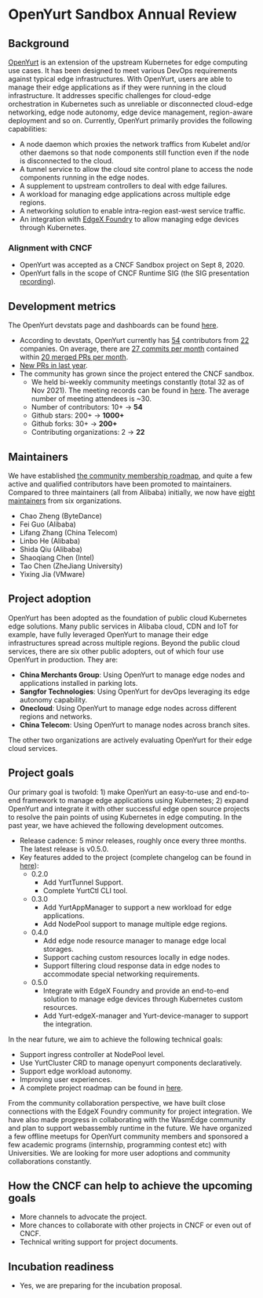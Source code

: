 # OpenYurt Sandbox Annual Review

## Background

[OpenYurt](https://openyurt.io/) is an extension of the upstream Kubernetes for edge computing use cases.
It has been designed to meet various DevOps requirements against typical edge infrastructures. With OpenYurt,
users are able to manage their edge applications as if they were running in the cloud infrastructure.
It addresses specific challenges for cloud-edge orchestration in Kubernetes such as unreliable or disconnected
cloud-edge networking, edge node autonomy, edge device management, region-aware deployment and so on.
Currently, OpenYurt primarily provides the following capabilities:
- A node daemon which proxies the network traffics from Kubelet and/or other daemons so that node components still
  function even if the node is disconnected to the cloud.
- A tunnel service to allow the cloud site control plane to access the node components running in the edge nodes.
- A supplement to upstream controllers to deal with edge failures.
- A workload for managing edge applications across multiple edge regions.
- A networking solution to enable intra-region east-west service traffic.
- An integration with [EdgeX Foundry](https://github.com/edgexfoundry) to allow managing edge devices through Kubernetes.

### Alignment with CNCF

- OpenYurt was accepted as a CNCF Sandbox project on Sept 8, 2020.
- OpenYurt falls in the scope of CNCF Runtime SIG (the SIG presentation [recording](https://www.youtube.com/watch?v=L6X3Bx0e7B0&t=2183s)).

## Development metrics

The OpenYurt devstats page and dashboards can be found [here](https://openyurt.devstats.cncf.io/d/8/dashboards?orgId=1&refresh=15m&search=open).

- According to devstats, OpenYurt currently has [54](https://openyurt.devstats.cncf.io/d/22/prs-authors-table?orgId=1) contributors from [22](https://openyurt.devstats.cncf.io/d/5/companies-table?orgId=1)
companies. On average, there are [27 commits per month](https://openyurt.devstats.cncf.io/d/74/contributions-chart?orgId=1&var-period=m&var-metric=commits&var-repogroup_name=All&var-country_name=All&var-company_name=All&var-company=all&from=now-2y&to=now) contained within [20 merged PRs per month](https://openyurt.devstats.cncf.io/d/74/contributions-chart?orgId=1&var-period=m&var-metric=mergedprs&var-repogroup_name=All&var-country_name=All&var-company_name=All&var-company=all&from=now-2y&to=now).
- [New PRs in last year](https://openyurt.devstats.cncf.io/d/15/new-prs-in-repository-groups?orgId=1).
- The community has grown since the project entered the CNCF sandbox.
  - We held bi-weekly community meetings constantly (total 32 as of Nov 2021). The meeting records can be found in [here](https://search.bilibili.com/video?keyword=openyurt). The average number of  meeting attendees is ~30.
  - Number of contributors: 10+ -> **54**
  - Github stars: 200+ -> **1000+**
  - Github forks: 30+ -> **200+**
  - Contributing organizations: 2 -> **22**

## Maintainers

We have established [the community membership roadmap](https://github.com/openyurtio/community/blob/main/community-membership.md), and quite a few active and qualified contributors
have been promoted to maintainers. Compared to three maintainers (all from Alibaba) initially, we now have [eight maintainers](https://github.com/openyurtio/openyurt/blob/master/MAINTAINERS.md) from six organizations.
- Chao Zheng (ByteDance)
- Fei Guo (Alibaba)
- Lifang Zhang (China Telecom)
- Linbo He (Alibaba)
- Shida Qiu (Alibaba)
- Shaoqiang Chen (Intel)
- Tao Chen (ZheJiang University)
- Yixing Jia (VMware)

## Project adoption

OpenYurt has been adopted as the foundation of public cloud Kubernetes edge solutions. Many public services in Alibaba cloud,
CDN and IoT for example, have fully leveraged OpenYurt to manage their edge infrastructures spread across multiple regions.
Beyond the public cloud services, there are six other public adopters, out of which four use OpenYurt in production. They are:
- **China Merchants Group**: Using OpenYurt to manage edge nodes and applications installed in parking lots.
- **Sangfor Technologies**: Using OpenYurt for devOps leveraging its edge autonomy capability.
- **Onecloud**: Using OpenYurt to manage edge nodes across different regions and networks.
- **China Telecom**: Using OpenYurt to manage nodes across branch sites.

The other two organizations are actively evaluating OpenYurt for their edge cloud services.

## Project goals

Our primary goal is twofold: 1) make OpenYurt an easy-to-use and end-to-end framework to manage edge applications using
Kubernetes; 2) expand OpenYurt and integrate it with other successful edge open source projects to resolve the
pain points of using Kubernetes in edge computing. In the past year, we have achieved the following development outcomes.
- Release cadence: 5 minor releases, roughly once every three months. The latest release is v0.5.0.
- Key features added to the project (complete changelog can be found in [here](https://github.com/openyurtio/openyurt/blob/master/CHANGELOG.md)):
  - 0.2.0
    - Add YurtTunnel Support.
    - Complete YurtCtl CLI tool.
  - 0.3.0
    - Add YurtAppManager to support a new workload for edge applications.
    - Add NodePool support to manage multiple edge regions.
  - 0.4.0
    - Add edge node resource manager to manage edge local storages.
    - Support caching custom resources locally in edge nodes.
    - Support filtering cloud response data in edge nodes to accommodate special networking requirements.
  - 0.5.0
    - Integrate with EdgeX Foundry and provide an end-to-end solution to manage edge devices through Kubernetes custom resources.
    - Add Yurt-edgeX-manager and Yurt-device-manager to support the integration.

In the near future, we aim to achieve the following technical goals:
- Support ingress controller at NodePool level.
- Use YurtCluster CRD to manage openyurt components declaratively.
- Support edge workload autonomy.
- Improving user experiences.
- A complete project roadmap can be found in [here](https://github.com/openyurtio/openyurt/blob/master/docs/roadmap.md).

From the community collaboration perspective, we have built close connections with the EdgeX Foundry community for project integration. We have also made progress in
collaborating with the WasmEdge community and plan to support webassembly runtime in the future. We have organized a few offline meetups for OpenYurt community members and
sponsored a few academic programs (internship, programming contest etc) with Universities. We are looking for more user adoptions and community collaborations constantly.

## How the CNCF can help to achieve the upcoming goals

- More channels to advocate the project.
- More chances to collaborate with other projects in CNCF or even out of CNCF.
- Technical writing support for project documents.

## Incubation readiness
- Yes, we are preparing for the incubation proposal.

